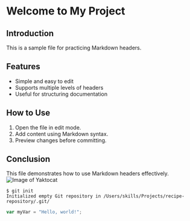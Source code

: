 # Welcome to My Project

## Introduction
This is a sample file for practicing Markdown headers.  

## Features
- Simple and easy to edit  
- Supports multiple levels of headers  
- Useful for structuring documentation  

## How to Use
1. Open the file in edit mode.  
2. Add content using Markdown syntax.  
3. Preview changes before committing.  

## Conclusion
This file demonstrates how to use Markdown headers effectively.
![Image of Yaktocat](https://octodex.github.com/images/yaktocat.png)
```
$ git init
Initialized empty Git repository in /Users/skills/Projects/recipe-repository/.git/
```
``` javascript
var myVar = "Hello, world!";
```
